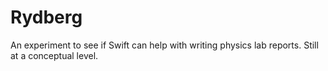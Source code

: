 # Rydberg
An experiment to see if Swift can help with writing physics lab reports. Still at a conceptual level.
